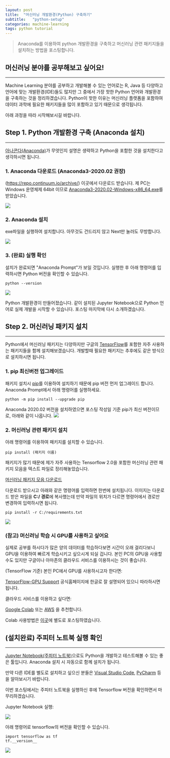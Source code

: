 ```yaml
---
layout: post
title:  "머신러닝 개발환경(Python) 구축하기"
subtitle:   "python-setup"
categories: machine-learning
tags: python tutorial
---
```

> Anaconda를 이용하여 python 개발환경을 구축하고 머신러닝 관련 패키지들을 설치하는 방법을 포스팅합니다.

## 머신러닝 분야를 공부해보고 싶어요!
---

Machine Learning 분야를 공부하고 개발해볼 수 있는 언어로는 R, Java 등 다양하고 언어에 맞는 개발환경(IDE)들도
많지만 그 중에서 가장 핫한 Python 언어와 개발환경을 구축하는 것을 정리하겠습니다. Python이 핫한 이유는 머신러닝 플랫폼을 포함하여
데이터 과학에 필요한 패키지들을 많이 포함하고 있기 때문으로 생각됩니다.

아래 과정을 따라 시작해보시길 바랍니다.


## Step 1. Python 개발환경 구축 (Anaconda 설치)
---
[아나콘다(Anaconda)](https://ko.wikipedia.org/wiki/%EC%95%84%EB%82%98%EC%BD%98%EB%8B%A4_(%ED%8C%8C%EC%9D%B4%EC%8D%AC_%EB%B0%B0%ED%8F%AC%ED%8C%90))가 무엇인지 설명은 생략하고 Python을 포함한 것을 설치한다고 생각하시면 됩니다.

### 1. Anaconda 다운로드 (Anaconda3-2020.02 권장)
(https://repo.continuum.io/archive/) 이곳에서 다운로드 받습니다. 제 PC는 Windows 운영체제 64bit 이므로 [Anaconda3-2020.02-Windows-x86_64.exe](https://repo.continuum.io/archive/Anaconda3-2020.02-Windows-x86_64.exe)를 받았습니다.

![](https://laboputer.github.io/assets/img/ml/python/setup-python/1.JPG)

### 2. Anaconda 설치
exe파일을 실행하여 설치합니다. 아무것도 건드리지 않고 Next만 눌러도 무방합니다.

![](https://laboputer.github.io/assets/img/ml/python/setup-python/2.JPG)

### 3. (완료) 실행 확인
설치가 완료되면 "Anaconda Prompt"가 보일 것입니다. 실행한 후 아래 명령어를 입력하시면 Python 버전을 확인할 수 있습니다.

```
python --version
```

![](https://laboputer.github.io/assets/img/ml/python/setup-python/3.JPG)


Python 개발환경이 만들어졌습니다. 같이 설치된 Jupyter Notebook으로 Python 언어로 실제 개발을 시작할 수 있습니다.
포스팅 마지막에 다시 소개하겠습니다.

## Step 2. 머신러닝 패키지 설치
---

Python에서 머신러닝 패키지는 다양하지만 구글의 [TensorFlow](https://www.tensorflow.org/)를 포함한 자주 사용하는 패키지들을 함께 설치해보겠습니다. 개발할때 필요한 패키지는 추후에도 같은 방식으로 설치하시면 됩니다.

### 1. pip 최신버전 업그레이드

패키지 설치시 [pip](https://pypi.org/project/pip/)를 이용하여 설치하기 때문에 pip 버전 먼저 업그레이드 합니다.
Anaconda Prompt에서 아래 명령어를 실행하세요.

```
python -m pip install --upgrade pip
```

Anaconda 2020.02 버전을 설치하였으면 포스팅 작성일 기준 pip가 최신 버전이므로, 아래와 같이 나옵니다.
![](https://laboputer.github.io/assets/img/ml/python/setup-python/4.JPG)


### 2. 머신러닝 관련 패키지 설치

아래 명령어를 이용하여 패키지를 설치할 수 있습니다.
```
pip install (패키지 이름)
```

패키지가 많기 때문에 제가 자주 사용하는 Tensorflow 2.0을 포함한 머신러닝 관련 패키지 모음을 텍스트 파일로 정리해놓았습니다.

[머신러닝 패키지 모음 다운로드](https://laboputer.github.io/assets/img/ml/python/setup-python/requirements.txt)

다운로드 받으시고 아래와 같은 명령어를 입력하면 한번에 설치됩니다. 이미지는 다운로드 받은 파일을 **C:/ 경로**에 복사했는데 만약 파일의 위치가 다르면 명령어에서 경로만 변경하여 입력하시면 됩니다.

```
pip install -r C:/requirements.txt
```

![](https://laboputer.github.io/assets/img/ml/python/setup-python/5.JPG)

### (참고) 머신러닝 학습 시 GPU를 사용하고 싶어요
실제로 공부를 하시다가 많은 양의 데이터를 학습하다보면 시간이 오래 걸리다보니 GPU을 이용하여 빠르게 학습시키고 싶으시게 되실 겁니다.
본인 PC의 GPU을 사용할 수도 있지만 구글이나 아마존의 클라우드 서비스를 이용하시는 것이 좋습니다.

(TensorFlow 기준) 본인 PC에서 GPU를 사용하시고자 한다면: 

 [TensorFlow-GPU Support](https://www.tensorflow.org/install/gpu) 공식홈페이지에 한글로 잘 설명되어 있으니 따라하시면 됩니다.

클라우드 서비스를 이용하고 싶다면:

[Google Colab](https://colab.research.google.com/notebooks/intro.ipynb) 또는 [AWS](https://aws.amazon.com/ko/ec2/) 을 추천합니다.

Colab 사용방법은 [이곳](https://laboputer.github.io/machine-learning/2020/04/04/colab/)에 별도로 포스팅하였습니다.

## (설치완료) 주피터 노트북 실행 확인
---
[Jupyter Notebook(주피터 노트북)](https://jupyter.org/)으로도 Python을 개발하고 테스트해볼 수 있는 좋은 툴입니다.
Anaconda 설치 시 자동으로 함께 설치가 됩니다.

만약 다른 IDE를 별도로 설치하고 싶으신 분들은 [Visual Studio Code](https://code.visualstudio.com/), [PyCharm](https://www.jetbrains.com/pycharm/) 등을 알아보시기 바랍니다.

이번 포스팅에서는 주피터 노트북을 실행하신 후에 Tensorflow 버전을 확인하면서 마무리하겠습니다.

Jupyter Notebook 실행:

![](https://laboputer.github.io/assets/img/ml/python/setup-python/6.JPG)


아래 명령어로 tensorflow의 버전을 확인할 수 있습니다.
```
import tensorflow as tf
tf.__version__
```

![](https://laboputer.github.io/assets/img/ml/python/setup-python/7.JPG)

